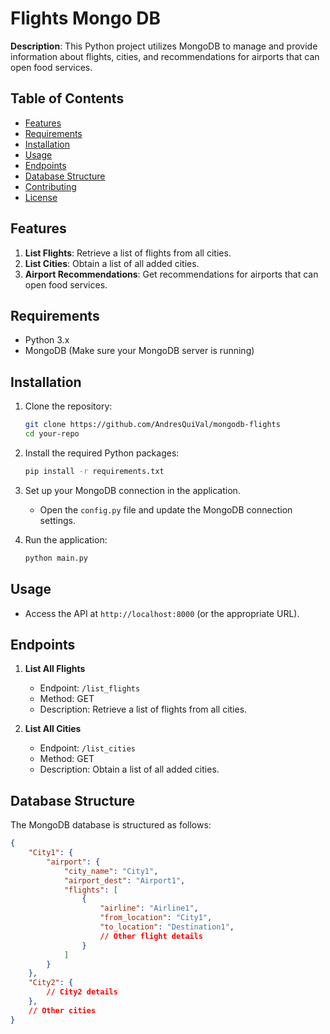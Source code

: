 # Flights Mongo DB

**Description**: This Python project utilizes MongoDB to manage and provide information about flights, cities, and recommendations for airports that can open food services.

## Table of Contents

- [Features](#features)
- [Requirements](#requirements)
- [Installation](#installation)
- [Usage](#usage)
- [Endpoints](#endpoints)
- [Database Structure](#database-structure)
- [Contributing](#contributing)
- [License](#license)

## Features

1. **List Flights**: Retrieve a list of flights from all cities.
2. **List Cities**: Obtain a list of all added cities.
3. **Airport Recommendations**: Get recommendations for airports that can open food services.

## Requirements

- Python 3.x
- MongoDB (Make sure your MongoDB server is running)

## Installation

1. Clone the repository:

    ```bash
    git clone https://github.com/AndresQuiVal/mongodb-flights
    cd your-repo
    ```

2. Install the required Python packages:

    ```bash
    pip install -r requirements.txt
    ```

3. Set up your MongoDB connection in the application.

    - Open the `config.py` file and update the MongoDB connection settings.

4. Run the application:

    ```bash
    python main.py
    ```

## Usage

- Access the API at `http://localhost:8000` (or the appropriate URL).

## Endpoints

1. **List All Flights**
   - Endpoint: `/list_flights`
   - Method: GET
   - Description: Retrieve a list of flights from all cities.

2. **List All Cities**
   - Endpoint: `/list_cities`
   - Method: GET
   - Description: Obtain a list of all added cities.

## Database Structure

The MongoDB database is structured as follows:

```json
{
    "City1": {
        "airport": {
            "city_name": "City1",
            "airport_dest": "Airport1",
            "flights": [
                {
                    "airline": "Airline1",
                    "from_location": "City1",
                    "to_location": "Destination1",
                    // Other flight details
                }
            ]
        }
    },
    "City2": {
        // City2 details
    },
    // Other cities
}
